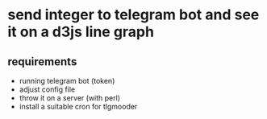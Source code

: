 # send integer to telegram bot and see it on a d3js line graph

## requirements

* running telegram bot (token)
* adjust config file
* throw it on a server (with perl)
* install a suitable cron for tlgmooder
